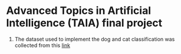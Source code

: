 # Advanced Topics in Artificial Intelligence (TAIA) final project

1. The dataset used to implement the dog and cat classification was collected from this [link](https://www.kaggle.com/c/dogs-vs-cats/data)
